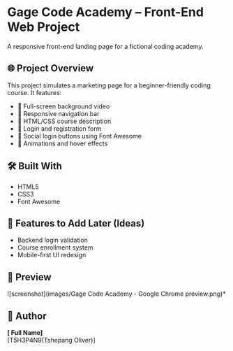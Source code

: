 # Gage Code Academy – Front-End Web Project

A responsive front-end landing page for a fictional coding academy.

## 🌐 Project Overview

This project simulates a marketing page for a beginner-friendly coding course. It features:

- 🔷 Full-screen background video
- 🔷 Responsive navigation bar
- 🔷 HTML/CSS course description
- 🔷 Login and registration form
- 🔷 Social login buttons using Font Awesome
- 🔷 Animations and hover effects

## 🛠️ Built With

- HTML5
- CSS3
- Font Awesome

## 🚀 Features to Add Later (Ideas)

- Backend login validation
- Course enrollment system
- Mobile-first UI redesign

## 📸 Preview

![screenshot](images/Gage Code Academy - Google Chrome preview.png)*

## 👤 Author

**[ Full Name]**  
[T5H3P4N9(Tshepang Oliver)]
 
